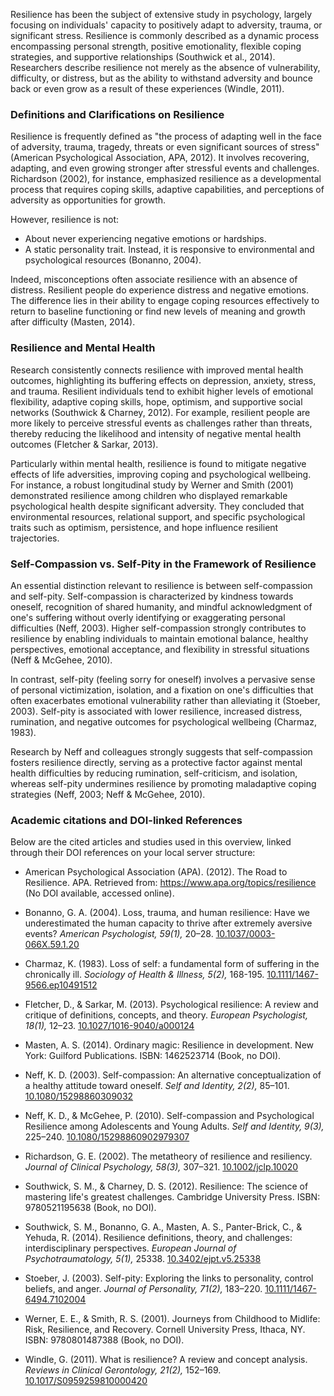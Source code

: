 Resilience has been the subject of extensive study in psychology, largely focusing on individuals' capacity to positively adapt to adversity, trauma, or significant stress. Resilience is commonly described as a dynamic process encompassing personal strength, positive emotionality, flexible coping strategies, and supportive relationships (Southwick et al., 2014). Researchers describe resilience not merely as the absence of vulnerability, difficulty, or distress, but as the ability to withstand adversity and bounce back or even grow as a result of these experiences (Windle, 2011).

### Definitions and Clarifications on Resilience
Resilience is frequently defined as "the process of adapting well in the face of adversity, trauma, tragedy, threats or even significant sources of stress" (American Psychological Association, APA, 2012). It involves recovering, adapting, and even growing stronger after stressful events and challenges. Richardson (2002), for instance, emphasized resilience as a developmental process that requires coping skills, adaptive capabilities, and perceptions of adversity as opportunities for growth.

However, resilience is not:
- About never experiencing negative emotions or hardships.
- A static personality trait. Instead, it is responsive to environmental and psychological resources (Bonanno, 2004).

Indeed, misconceptions often associate resilience with an absence of distress. Resilient people do experience distress and negative emotions. The difference lies in their ability to engage coping resources effectively to return to baseline functioning or find new levels of meaning and growth after difficulty (Masten, 2014).

### Resilience and Mental Health
Research consistently connects resilience with improved mental health outcomes, highlighting its buffering effects on depression, anxiety, stress, and trauma. Resilient individuals tend to exhibit higher levels of emotional flexibility, adaptive coping skills, hope, optimism, and supportive social networks (Southwick & Charney, 2012). For example, resilient people are more likely to perceive stressful events as challenges rather than threats, thereby reducing the likelihood and intensity of negative mental health outcomes (Fletcher & Sarkar, 2013).

Particularly within mental health, resilience is found to mitigate negative effects of life adversities, improving coping and psychological wellbeing. For instance, a robust longitudinal study by Werner and Smith (2001) demonstrated resilience among children who displayed remarkable psychological health despite significant adversity. They concluded that environmental resources, relational support, and specific psychological traits such as optimism, persistence, and hope influence resilient trajectories.

### Self-Compassion vs. Self-Pity in the Framework of Resilience
An essential distinction relevant to resilience is between self-compassion and self-pity. Self-compassion is characterized by kindness towards oneself, recognition of shared humanity, and mindful acknowledgment of one's suffering without overly identifying or exaggerating personal difficulties (Neff, 2003). Higher self-compassion strongly contributes to resilience by enabling individuals to maintain emotional balance, healthy perspectives, emotional acceptance, and flexibility in stressful situations (Neff & McGehee, 2010).

In contrast, self-pity (feeling sorry for oneself) involves a pervasive sense of personal victimization, isolation, and a fixation on one's difficulties that often exacerbates emotional vulnerability rather than alleviating it (Stoeber, 2003). Self-pity is associated with lower resilience, increased distress, rumination, and negative outcomes for psychological wellbeing (Charmaz, 1983).

Research by Neff and colleagues strongly suggests that self-compassion fosters resilience directly, serving as a protective factor against mental health difficulties by reducing rumination, self-criticism, and isolation, whereas self-pity undermines resilience by promoting maladaptive coping strategies (Neff, 2003; Neff & McGehee, 2010).

### Academic citations and DOI-linked References
Below are the cited articles and studies used in this overview, linked through their DOI references on your local server structure:

- American Psychological Association (APA). (2012). The Road to Resilience. APA. Retrieved from: https://www.apa.org/topics/resilience (No DOI available, accessed online).

- Bonanno, G. A. (2004). Loss, trauma, and human resilience: Have we underestimated the human capacity to thrive after extremely aversive events? *American Psychologist, 59(1),* 20–28. [10.1037/0003-066X.59.1.20](.../academic-search/?type=doi&q=10.1037/0003-066X.59.1.20)

- Charmaz, K. (1983). Loss of self: a fundamental form of suffering in the chronically ill. *Sociology of Health & Illness, 5(2),* 168-195. [10.1111/1467-9566.ep10491512](.../academic-search/?type=doi&q=10.1111/1467-9566.ep10491512)

- Fletcher, D., & Sarkar, M. (2013). Psychological resilience: A review and critique of definitions, concepts, and theory. *European Psychologist, 18(1),* 12–23. [10.1027/1016-9040/a000124](.../academic-search/?type=doi&q=10.1027/1016-9040/a000124)

- Masten, A. S. (2014). Ordinary magic: Resilience in development. New York: Guilford Publications. ISBN: 1462523714 (Book, no DOI).

- Neff, K. D. (2003). Self-compassion: An alternative conceptualization of a healthy attitude toward oneself. *Self and Identity, 2(2),* 85–101. [10.1080/15298860309032](.../academic-search/?type=doi&q=10.1080/15298860309032)

- Neff, K. D., & McGehee, P. (2010). Self-compassion and Psychological Resilience among Adolescents and Young Adults. *Self and Identity, 9(3),* 225–240. [10.1080/15298860902979307](.../academic-search/?type=doi&q=10.1080/15298860902979307)

- Richardson, G. E. (2002). The metatheory of resilience and resiliency. *Journal of Clinical Psychology, 58(3),* 307–321. [10.1002/jclp.10020](.../academic-search/?type=doi&q=10.1002/jclp.10020)

- Southwick, S. M., & Charney, D. S. (2012). Resilience: The science of mastering life's greatest challenges. Cambridge University Press. ISBN: 9780521195638 (Book, no DOI).

- Southwick, S. M., Bonanno, G. A., Masten, A. S., Panter-Brick, C., & Yehuda, R. (2014). Resilience definitions, theory, and challenges: interdisciplinary perspectives. *European Journal of Psychotraumatology, 5(1),* 25338. [10.3402/ejpt.v5.25338](.../academic-search/?type=doi&q=10.3402/ejpt.v5.25338)

- Stoeber, J. (2003). Self-pity: Exploring the links to personality, control beliefs, and anger. *Journal of Personality, 71(2),* 183–220. [10.1111/1467-6494.7102004](.../academic-search/?type=doi&q=10.1111/1467-6494.7102004)

- Werner, E. E., & Smith, R. S. (2001). Journeys from Childhood to Midlife: Risk, Resilience, and Recovery. Cornell University Press, Ithaca, NY. ISBN: 9780801487388 (Book, no DOI).

- Windle, G. (2011). What is resilience? A review and concept analysis. *Reviews in Clinical Gerontology, 21(2),* 152–169. [10.1017/S0959259810000420](.../academic-search/?type=doi&q=10.1017/S0959259810000420)